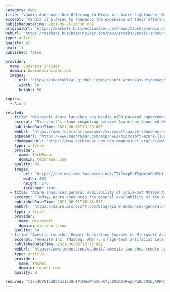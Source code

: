 ```yaml
---
category: news
title: "Vandis Announces New Offering in Microsoft Azure Lighthouse: Managed Virtual WAN Powered by Silver Peak"
excerpt: "Vandis is pleased to announce the expansion of their offerings in the Microsoft Marketplace with the launch of Managed Virtual WAN Powered by Silver Peak. Vandis' offering allows organizations to connect branch sites,"
publishedDateTime: 2021-05-26T10:30:00Z
originalUrl: "https://markets.businessinsider.com/news/stocks/vandis-announces-new-offering-in-microsoft-azure-lighthouse-managed-virtual-wan-powered-by-silver-peak-1030465914"
webUrl: "https://markets.businessinsider.com/news/stocks/vandis-announces-new-offering-in-microsoft-azure-lighthouse-managed-virtual-wan-powered-by-silver-peak-1030465914"
type: article
quality: 41
heat: -1
published: false

provider:
  name: Business Insider
  domain: businessinsider.com
  images:
    - url: "https://smartableai.github.io/microsoft-azure/assets/images/organizations/businessinsider.com-50x50.jpg"
      width: 50
      height: 50

topics:
  - Azure

related:
  - title: "Microsoft Azure launches new Nvidia A100-powered supercomputing instances"
    excerpt: "Microsoft’s cloud computing service Azure has launched what it claims is the fastest public cloud supercomputer. The new service named Azure ND A100 v4 Cloud GPU instances is powered by Nvidia’s A100 Tensor Core GPUs and is targeted at users with high performance and demanding workloads."
    publishedDateTime: 2021-06-02T13:29:00Z
    webUrl: "https://www.techradar.com/news/microsoft-azure-launches-new-nvidia-a100-powered-supercomputing-instances"
    ampWebUrl: "https://www.techradar.com/amp/news/microsoft-azure-launches-new-nvidia-a100-powered-supercomputing-instances"
    cdnAmpWebUrl: "https://www-techradar-com.cdn.ampproject.org/c/s/www.techradar.com/amp/news/microsoft-azure-launches-new-nvidia-a100-powered-supercomputing-instances"
    type: article
    provider:
      name: TechRadar
      domain: techradar.com
    quality: 96
    images:
      - url: "https://cdn.mos.cms.futurecdn.net/TTiZmapEoTEgNmiUGUdSUf-480-80.jpg"
        width: 480
        height: 270
        isCached: true
  - title: "Azure announces general availability of scale-out NVIDIA A100 GPU Clusters: the fastest public cloud supercomputer"
    excerpt: "Today, Azure announces the general availability of the Azure ND A100 v4 Cloud GPU instances—powered by NVIDIA A100 Tensor Core GPUs—achieving leadership-class supercomputing scalability in a public cloud. For demanding customers chasing the next frontier of AI and high-performance computing (HPC), scalability"
    publishedDateTime: 2021-06-01T10:45:53Z
    webUrl: "https://azure.microsoft.com/blog/azure-announces-general-availability-of-scaleup-scaleout-nvidia-a100-gpu-instances-claims-title-of-fastest-public-cloud-super/"
    type: article
    provider:
      name: Microsoft
      domain: microsoft.com
    quality: 64
  - title: "Amesite Launches Remote Upskilling Courses on Microsoft Azure, in Partnership with Wayne State University"
    excerpt: "Amesite Inc. (Nasdaq: AMST), a high-tech artificial intelligence software company offering a cloud-based learning platform and content creation services for business, university and K-12 learning and upskilling announced today its launch of services on Microsoft Azure."
    publishedDateTime: 2021-06-02T12:17:00Z
    webUrl: "https://www.tmcnet.com/usubmit/-amesite-launches-remote-upskilling-courses-microsoft-azure-partnership-/2021/06/02/9382050.htm"
    type: article
    provider:
      name: TMCnet
      domain: tmcnet.com
    quality: 0

secured: "tJxzd6YNIrdD5fu11ibUnIP/WWoW4m5UeR7ya8Q3KC+RepUPaDC7O5QyA9RNj9AVmNWgT5jr4I53/m9fX5DHBuU9Vn+sWhnYHX+hNmbyaLdxZcQErJUOOo15iV4qD60vbo/LtgwR4Hqt4eIurWToGP5JlfQAybHDX/IgMiOYYtJQFH8I4IGY2qWJIAB89IsOgEadf6SsQb0wVol3SIYy6yh/kOWrvf98Np2P3TvTKyCvLZfjwwf6rC8YFuOT+ME+TdVQyLXGWtxtJEbiF65YSsu0OO5mj3h8HYWR5UBkcdO8CepDBY6F+BDmkV9T2l9tPPWwI4APKURo63nwBvf5FDi6gbKvXJJa15ThV7U9BlA=;juifOEohcCpXJH1J/2LRAw=="
---
```


